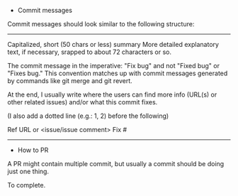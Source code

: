 * Commit messages

Commit messages should look similar to the following structure:

----

Capitalized, short (50 chars or less) summary
<blank line>
More detailed explanatory text, if necessary, srapped to about 72
characters or so.

The commit message in the imperative: "Fix bug" and not "Fixed bug"
or "Fixes bug."  This convention matches up with commit messages
generated by commands like git merge and git revert.

At the end, I usually write where the users can find more info
(URL(s) or other related issues) and/or what this commit fixes.

(I also add a dotted line (e.g.: 1, 2) before the following)

Ref URL or <issue/issue comment>
Fix #<issue>

----

* How to PR

A PR might contain multiple commit, but usually a commit should be doing just one thing.

To complete.
